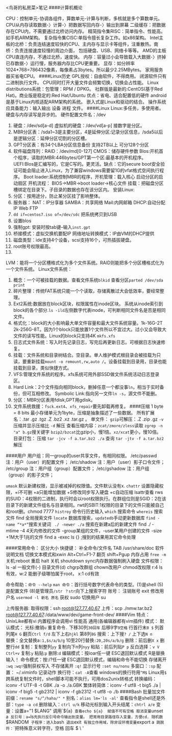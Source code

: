 <鸟哥的私房菜>笔记
####计算机概论

CPU：控制单元-协调各组件，算数单元-计算与判断，多核就是多个算数单元。
CPU从内存读取数据-〉计算-〉把数据写回内存-〉输出到屏幕
二级缓存：把数据存在CPU内，不需要通过北桥访问内存。
精简指令集RISC：简单指令、性能高。如手机ARM架构。
复杂指令集CISC:单指令擅长复杂工作。如x86架构。
Intel主板的北桥：负责连结速度较快的CPU、主内存与显示卡等组件，注重散热。南桥：负责连接速度较慢的周边介面， 包括硬盘、USB、网络卡等等。
AMD的主板CPU直连内存，不通过北桥，速度快。
内存：容量过小会导致载入大数据-〉挤掉已存数据-〉运行慢，服务器内存比CPU更重要。
显存：如分辨率1024*768=786432像素，每像素占3bytes。所以最少2.25MBytes。
家用服务器买省电CPU。
####Linux历史
GPL授权：自由软件，不得商用。
闭源软件只有二进制执行文件。
CPU同时打开大量文件会频繁切换，切换会占性能。
Linux distributions系统：包管理：RPM / DPKG。 社群版是最新的:CentOS(基于Red Hat)。商业版是稳定的:Red Hat/Ubuntu 
优点：省电、适合配置低的硬件
android是基于Linux内核适配ARM架构的系统。
嵌入式是Linux和驱动的结合。
操作系统应具备能力：输入输出 设备 进程 文件。
####Linux
Linux:多任务，多使用者。硬盘与内存读写是异步的。
硬件配置文件名：/dev
  1. 硬盘：/dev/sd[a-d] 虚拟机的硬盘：/dev/vd[a-p] 接数字是分区。
  2. MBR分区表：/sda1~3是主要分区，4是延伸分区:记录分区信息，/sda5以后是逻辑分区：延伸分区切割的分区槽。
  3. GPT分区表：有34个LBA分区信息备份 支持2TB以上 可分128个分区
  4. 软件磁盘阵列：RAID：/dev/md[0-127]
CMOS：储存硬件参数
Blos:开机首个程序，读取的MBR:446bytes/GPT第一个区:最基本的开机程序。
UEFI:Blos是汇编写的，它是C写的。更灵活。缺点：它的secure boot安全验证可能会阻止进入Linux，为了兼容windows需要留1G的vfat格式空间执行程序。
Boot loader:系统控制MBR的程序，开机管理：载入核心 启动分区的启动扇区 
开机流程： BIOS->MBR->boot loader->核心文件
挂载：把磁盘分区槽绑定在目录下。子目录的数据也存在该分区内。
安装Linux:
  1. 分区：按用途分，防止某分区挂了影响整体。
  2. 服务器： NAT：IP分享器 SAMBA：共享网络 Mail:内网邮箱 DHCP:自动分配IP Web FTP
  3. `dd if=centos7.iso of=/dev/sdc` 把系统拷贝到USB
  4. 设置blos
  5. 强制gpt: 安装时按tab键–输入`inst.gpt`
  6. 桥接模式：虚拟交换机要配IP 网络地址转换模式：IP由VM的DHCP提供
  7. 磁盘类型：ide支持4个设备，scsi支持16个，可热插拔硬盘。
  8. root账号权限最高。
  9. 
LVM：能将一个分区槽格式化为多个文件系统。RAID则能把多个分区槽格式化为一个文件系统。
Linux文件系统：
  1. 概念：一个可被挂载的数据。查看文件系统`blkid` 查看分区`parted /dev/sda print`
  2. 碎片整理：传统FAT系统只能一个个读取，存储离散过大会低效率，要经常整理。
  3. Ext2系统:数据放在block区块，权限属性在inode区块。 系统从inode索引到block的各个部分.`ls -ild`左侧数字代表inode，可判断相同文件名是否是相同文件。
  4. 格式化：block的大小影响最大单文件容量和最大文件系统容量。1k-16G-2T 2k-256G-8T。因为1个block只能放置1个文件所以不宜过大。过小又会导致大文件的读写性能。Linux的block只支持4K `mkfs.xfs`
  5. 日志式文件系统：写入时先记录日志，写完后再更新日志。可根据日志快速修复。
  6. 挂载：文件系统和目录树结合。空目录。单人维护模式根目录会被挂载为只读，要重新挂载`mount -o remount,rw,auto /`。设备挂载到目录用，目录也能挂载到目录，类似快捷方式。
  7. VFS:管理文件系统的程序。xfs系统可用外部SSD做文件系统活动日志登录区。
  8. Hard Link：2个文件指向相同block，删掉任意一个都没事`ln`，相当于实时备份，但可互相修改。 Symbolic Link:指向另一文件`ln -s`，源文件不能删。
  9. 分区：MBR分区表用fdisk,GPT用gdisk。
  10. 文件系统救援：`fsck.ext4`、`xfs_repair`要先卸载再修复。
####压缩
1 byte = 8 bits
最小存储单元为1byte，压缩是抽象描述了一些数据。
所有扩展名：.tar .gz .tgz .Z .bz2 .xz .tar.gz 。 
单文件：
 `gzip`可解压：.Z .zip .gz `-v` 压缩并显示压缩比 `-d` 解压 
 查看压缩内容：`zcat/zmore/zless`读取 `zgrep -n "a" b.gz`搜关键字
 `bzip2/bzcat`比gzip小，慢1倍。`xz/xcat`更小，慢10倍。
目录打包：
  压缩 `tar -jcv -f a.tar.bz2 ./a`
  查询 `tar -jtv -f a.tar.bz2`
  解压




####用户
用户组：同一group的user共享文件，有相同权限。
/etc/passwd 注：用户（user）的配置文件；
/etc/shadow 注：用户（user）影子口令文件；
/etc/group 注：用户组（group）配置文件；
/etc/gshadow 注：用户组（group）的影子文件；

`umask` 默认新建权限，显示被减掉的权限值。文件默认没有x.
`chattr` 设置隐藏权限，+i不可删 +a只能增加数据 +S修改同步写入硬盘 +c自动压缩 lsattr查看
rws的SUID：4权限的二进制，执行时会以root权限执行。在群组位则是SGID：2在该目录下的新建文件组名与目录相同。rwt的SBIT:1权限的目录下的文件只能被自己和root删。chmod 7777
`histroy` 命令行历史输入
`which` 搜索命令
`whereis` 搜索文件 find 全局搜索文件 `locate` 数据库搜索，`updatedb`手动更新数据库
`find -name “*a*”`搜索关键词 ` ./ -newer ./a` 搜索在新建a后的新建文件 find ./ -mtime -4 4天内修改的文件 -group某组的文件，-user某用户创建的文件  -size +1M大于1兆的文件 find a -exec ls {} \;搜到的结果用其它命令处理

####常用命令：
区分大小
快捷键：
  补全命令/文件名 TAB 
  /usr/share/doc 软件说明文档
  切换文本模式和xwin  Alt+Ctrl+F1-7 
  翻页 shift+Pgup
  内存占用 `free -m`
关机:reboot 重启 halt 关机 shoutdown sync内存数据强制刷入硬盘 
文件权限：
  ls -al 一般文件(-) 目录文件(d)
  chgrp改群组 chown改用户 chmod改权限
  r:4 ls有效，w:2 能删子级哪怕属于root， x:1 cd有效
   
 
命令帮助：`命令 --help` `man 命令`：首行括号数字代表命令的类型。(1)是shell (5)是配置文件 (8)是管理员`/str ？str`向下上搜索字符
账号：
  注销账号 exit 
  修改用户名 `usermod -l 新名 原名`
  获权 sudo
  切换用户 su 


上传服务器:
  取得权限：ssh root@127.77.40.67
  上传：scp ./nmw.tar.bz2 root@127.77.40.67:/data/www/dev/game-front-dev/
####Vim
特点：UnixLike都有vi 内置程序会调用vi 性能高 通用(各编辑器都有vim插件)
模式：
 默认模式：
  光标:撤销`u` 重复命令`.` 下移30列`30回车` 后移9字`9空格` 行首行末`0 $` 列首列尾`H G` 翻页`Ctrl f/d`  左下上右`hjkl` 第8列`8G`
  搜索：上下搜`? /`  上下选`N n`  
  替换：全文替换a`:1,$s/a/b/g` 10至20行替换`:20,20s/a/b/g` 
  删除：前后删`X x` 删整行`dd`
  复制：复制整列`yy` 复制向下n列`nyy`
  粘贴：前后列贴`P p`
  反白选择：`v V Ctrl+v` 复制:`y` 粘贴:`p` 删除:`d`
 编辑模式：按ioar任一键 ESC退回默认模式 R是替换输入！
 命令模式：按:/?任一键  ESC退回默认模式，编辑和命令不能切换
  存储离开 `:wq` `:wq!`强制获权写入
  不存储离开 `:q!`
  显示行号 `:set nu/nonu`
  多窗口：`:sp`
配置： ~/.viminfo 记录动作 
换行符：`cat -A`查看 windows的换行符用`^M$` Linux用`$` 跨系统复制文件时，shell脚本可能不执行，可用dos2unix转格式
转换编码：iconv -f UTF-8 -t GBK ./a -o ./a.GBK 
繁体转简体：iconv -f utf8 -t big5 ./a | iconv -f big5 -t gb2312 | iconv -f gb2312 -t utf8 -o ./b
####Bash
批量加文件前缀：`rename "s/^/haha/" *`
别名：`alias lm='ls -al'`
查看指令是shell还是外部：`type -a cd`
删除输入：`ctrl u/k`
移动光标到输入开头结尾：`chtrl a/e`
变量：设置a="1 $LANG" 调用`${a}` 查看echo ${a}  赋值不可有空格 取消变量`unset a` 反引号：a=`ls`先执行反引号命令输出到变量。 把常用目录路径存入变量，方便cd. 随机数`$RANDOM`
子程序：进入`bash` 退出`exit` 有独立作用域，除非设环境变量`export a`
跳脱符：`\`把特殊意义转字符，空格 回车 $ \ '
